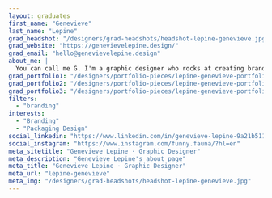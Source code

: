 ```yaml
---
layout: graduates
first_name: "Genevieve"
last_name: "Lepine"
grad_headshot: "/designers/grad-headshots/headshot-lepine-genevieve.jpg"
grad_website: "https://genevievelepine.design/"
grad_email: "hello@genevievelepine.design"
about_me: |
  You can call me G. I'm a graphic designer who rocks at creating brand identities. I'm also an abstract visual artist, a reformed policy wonk, and a part-time trivia quizmaster.
grad_portfolio1: "/designers/portfolio-pieces/lepine-genevieve-portfolio1.jpg"
grad_portfolio2: "/designers/portfolio-pieces/lepine-genevieve-portfolio2.jpg"
grad_portfolio3: "/designers/portfolio-pieces/lepine-genevieve-portfolio3.jpg"
filters:
  - "branding"
interests:
  - "Branding"
  - "Packaging Design"
social_linkedin: "https://www.linkedin.com/in/genevieve-lepine-9a21b511/"
social_instagram: "https://www.instagram.com/funny.fauna/?hl=en"
meta_sitetitle: "Genevieve Lepine · Graphic Designer"
meta_description: "Genevieve Lepine's about page"
meta_title: "Genevieve Lepine · Graphic Designer"
meta_url: "lepine-genevieve"
meta_img: "/designers/grad-headshots/headshot-lepine-genevieve.jpg"
---
```

